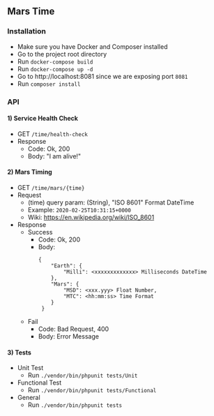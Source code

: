 ## Mars Time

### Installation

- Make sure you have Docker and Composer installed
- Go to the project root directory
- Run `docker-compose build`
- Run `docker-compose up -d`
- Go to http://localhost:8081 since we are exposing port `8081`
- Run `composer install`



### API
#### 1)  Service Health Check
- GET `/time/health-check`
- Response<br>
    - Code: Ok, 200
    - Body: "I am alive!"

#### 2) Mars Timing
- GET `/time/mars/{time}`
- Request<br>
    - (time) query param: (String), "ISO 8601" Format DateTime
    - Example: ``2020-02-25T10:31:15+0000``
    - Wiki: https://en.wikipedia.org/wiki/ISO_8601
- Response<br>
    - Success<br>
        - Code: Ok, 200
        - Body:
            ```
            {
                "Earth": {
                    "Milli": <xxxxxxxxxxxxx> Milliseconds DateTime
                },
                "Mars": {
                    "MSD": <xxx.yyy> Float Number,
                    "MTC": <hh:mm:ss> Time Format
                }
             }
  - Fail<br>
      - Code: Bad Request, 400
      - Body: Error Message

#### 3) Tests
- Unit Test
    - Run `./vendor/bin/phpunit tests/Unit`
- Functional Test
    - Run `./vendor/bin/phpunit tests/Functional`
- General
    - Run `./vendor/bin/phpunit tests`
